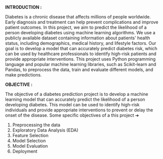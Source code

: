 **INTRODUCTION :**

Diabetes is a chronic disease that affects millions of people worldwide. Early
diagnosis and treatment can help prevent complications and improve patient
outcomes. In this project, we aim to predict the likelihood of a person developing
diabetes using machine learning algorithms. We use a publicly available dataset
containing information about patients' health status, including demographics,
medical history, and lifestyle factors. Our goal is to develop a model that can
accurately predict diabetes risk, which can be used by healthcare professionals to
identify high-risk patients and provide appropriate interventions. This project uses
Python programming language and popular machine learning libraries, such as
Scikit-learn and Pandas, to preprocess the data, train and evaluate different models,
and make predictions.


**OBJECTIVE :**

The objective of a diabetes prediction project is to develop a machine learning model
that can accurately predict the likelihood of a person developing diabetes. This
model can be used to identify high-risk individuals and provide appropriate
interventions to prevent or delay the onset of the disease. Some specific objectives
of a this project ➔ 
1. Preprocessing the data
2. Exploratory Data Analysis (EDA)
3. Feature Selection
4. Model Selection
5. Model Evaluation
6. Deployment
